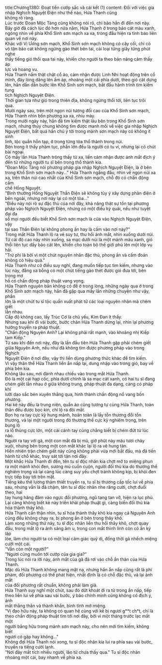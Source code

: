 title:Chương1380: Đoạt tiền cướp sắc và cái kết (1)
content:
Đối với việc gia nhập Nghịch Nguyệt Điện như thế nào, Hứa Thanh cũng<br>không rõ ràng.<br>Lúc trước Đoan Mộc Tàng cũng không nói rõ, chỉ bảo hắn đi đến nơi này.<br>Bây giờ đã cách lúc đó hơn nửa năm, Hứa Thanh ở trong bão cát màu xanh,<br>ngóng nhìn về phía Khổ Sinh sơn mạch xa xa, trong đầu hiện ra tình báo liên<br>quan về nơi này.<br>Khác với Vị Ương sơn mạch, Khổ Sinh sơn mạch không có cây cối, chỉ có<br>vô tận bão cát không ngừng gào thét bên tai, cái loại từng giây từng phút nghe<br>thấy tiếng gió thổi qua tai này, khiến cho người ta theo bản năng cảm thấy áp<br>lực và hoang vu.<br>Hứa Thanh nắm thật chặt cổ áo, cảm nhận được Linh Nhi hoạt động trên cổ<br>mình, đáy lòng dâng lên ấm áp, nhoáng một cái phía dưới, theo gió cát dựng<br>lên, hắn dần dần bước lên Khổ Sinh sơn mạch, bắt đầu hành trình tìm kiếm tung<br>tích Nghịch Nguyệt Điện.<br>Thời gian tựa như gió trong thiên địa, không ngừng thổi tới, liên tục trôi<br>qua.<br>Mười ngày sau, trên một ngọn núi tương đối cao của Khổ Sinh sơn mạch,<br>Hứa Thanh nhìn bốn phương xa xa, nhíu mày.<br>Trong mười ngày này, hắn đã tìm kiếm thật lâu bên trong Khổ Sinh sơn<br>mạch, nhưng thủy chung không tìm được manh mối về việc gia nhập Nghịch<br>Nguyệt Điện, bất quá hắn chú ý tới trong mảnh sơn mạch này có không ít sinh<br>linh, tộc quần hỗn tạp, ở trong từng tòa thổ thành trong núi.<br>Bên trong ít thấy phàm tục, phần lớn đều là người có tu vi, nhưng lại có chút<br>bài ngoại.<br>Có mấy lần Hứa Thanh trông thấy từ xa, liền cảm nhận được ánh mắt địch ý<br>đến từ những người tu sĩ bên trong thổ thành kia.<br>"Đoan Mộc Tàng nói phương pháp gia nhập Nghịch Nguyệt Điện, là ở bên<br>trong Khổ Sinh sơn mạch này..." Hứa Thanh ngẩng đầu, nhìn về ngọn núi xa<br>xa, trên thân núi cao nhất của Khổ Sinh sơn mạch, chỗ đó có chấn động cấm<br>chế Hồng Nguyệt.<br>"Bình thường Hồng Nguyệt Thần Điện sẽ không tùy ý xây dựng phân điện ở<br>bên ngoài, nhưng nơi này lại có một tòa..."<br>"Điều này nói rõ sự đặc thù của nơi đây, khả năng thật sự tồn tại phương<br>pháp vào Nghịch Nguyệt Điện, nhưng có một điều kỳ quái, nếu như tuyệt đại đa<br>số mọi người đều biết Khổ Sinh sơn mạch là cửa vào Nghịch Nguyệt Điện, vậy<br>tại sao Thần Điện lại không phong ấn hay là cấm vào nơi này?"<br>Trong mắt Hứa Thanh lộ ra vẻ suy tư, thu hồi ánh mắt, nhìn xuống dưới núi.<br>Từ cái độ cao này nhìn xuống, sa mạc dưới núi là một mảnh màu xanh, gió<br>thổi liên tục dấy bão cát lên, khiến cho toàn bộ thế giới phủ lên một lớp vụ hải.<br>"Trừ phi là bởi vì một chút nguyên nhân đặc thù, phong ấn và cấm đoán<br>không có hiệu quả."<br>Hứa Thanh như có điều suy nghĩ, đang muốn tiếp tục tìm kiếm, nhưng vào<br>lúc này, đằng xa bỗng có một chút tiếng gào thét được gió đưa tới, bên trong mơ<br>hồ có chấn động pháp thuật vang vọng.<br>Hứa Thanh nguyên bản không có để ở trong lòng, những ngày qua ở trong<br>Khổ Sinh sơn mạch này, hắn đã gặp qua mấy lần những chuyện như vậy, phần<br>lớn là một chút tu sĩ tộc quần xuất phát từ các loại nguyên nhân mà chém giết<br>lẫn nhau.<br>Cấp độ không cao, lấy Trúc Cơ là chủ yếu, Kim Đan ít thấy.<br>Nhưng sau khi đi vài bước, bước chân Hứa Thanh dừng lại, nhìn lại phương<br>hướng truyền ra pháp thuật.<br>"Chấn động Nguyên Anh? Lại không phải rất mạnh, vào khoảng nhị Kiếp<br>tam Kiếp."<br>Từ sau khi đến nơi này, đây là lần đầu tiên Hứa Thanh gặp phải chém giết<br>giữa Nguyên Anh, nếu như đã không tìm được phương pháp vào trong Nghịch<br>Nguyệt Điện ở nơi đây, vậy thì liền dùng phương thức khác để tìm kiếm.<br>Vì vậy thân thể Hứa Thanh liền ẩn nấp lại, dung nhập vào trong gió, bay về<br>phía bên kia.<br>Không lâu sau, nơi đánh nhau chiếu vào trong mắt Hứa Thanh.<br>Đó là một cái hạp cốc, phía dưới chính là sa mạc cát xanh, có hai tu sĩ đang<br>chém giết lẫn nhau ở giữa không trung, pháp thuật đa dạng, càng có pháp khí<br>lưỡi dao sắc bén xuyên thẳng qua, hình thành chấn động nổ vang bốn phương.<br>Hai kẻ này đều là trung niên, quần áo cũng tương tự cùng Hứa Thanh, toàn<br>thân đều được bọc kín, chỉ lộ ra đôi mắt.<br>Bọn họ ra tay cực kỳ hung mãnh, hoàn toàn là lấy tổn thương đổi tổn<br>thương, vả lại một người trong đó thương thế cực kỳ nghiêm trọng, trên bụng lộ<br>ra lỗ thủng cực lớn, một cái cánh tay cũng chẳng biết bị chém đứt từ lúc nào.<br>Người ra tay với gã, một con mắt đã bị mù, giờ phút này máu tươi chảy<br>xuôi, nhưng bên trong một con mắt khác lại lộ ra vẻ hung tàn.<br>Hiển nhiên trận chém giết này cũng không phải vừa mới bắt đầu, mà đã tiến<br>hành từ chỗ khác, truy sát tới tận nơi đây.<br>Một khắc Hứa Thanh đi đến, tên tu sĩ độc nhãn kia chợt mở to miệng phun<br>ra một mảnh khói đen, sương mù cuồn cuộn, người đối thủ kia do thương thế<br>nghiêm trọng vả lại càng lúc càng suy yếu chợt tránh không kịp, bị khói đen<br>trực tiếp bay tới trên mặt.<br>Tiếng kêu thê lương thảm thiết truyền ra, tu sĩ bị thương cấp tốc lui về phía<br>sau, nhưng vẫn là đã chậm, tên tu sĩ độc nhãn nhe răng cười, chợt đuổi theo, hai<br>tay hung hăng đâm vào ngực đối phương, ngũ tạng tan vỡ, hiện ra lục phủ.<br>Lại càng không biết kẻ này triển khải pháp thuật gì, càng biến đối thủ kia<br>hóa thành thây khô.<br>Hứa Thanh cẩn thận nhìn, tu sĩ hóa thành thây khô kia ngay cả Nguyên Anh<br>cũng đều không chạy ra, bị phong ấn ở bên trong thây khô.<br>Làm xong những thứ này, tu sĩ độc nhãn liền thu hồi thây khô, chợt quay<br>đầu, trong mắt lộ ra ánh sáng âm u, trong con mắt thình lình còn có ấn ký lập<br>lòe, làm cho người ta có một loại cảm giác quỷ dị, đồng thời gã nhếch miệng<br>cười một cái.<br>"Vẫn còn một người?"<br>"Ngươi cũng muốn tới cướp của gia gia?"<br>Trong lúc nói ra lời này, ánh mắt của gã đã rơi vào chỗ ẩn thân của Hứa<br>Thanh.<br>Mặc dù Hứa Thanh không mang mặt nạ, nhưng hắn ẩn nấp cũng rất là phi<br>phàm, đối phương có thể phát hiện, nhất định là có chỗ đặc thù, vả lại ánh mắt<br>của đối phương rất chuẩn, không phải làm giả.<br>Hứa Thanh suy nghĩ một chút, sau đó dứt khoát đi ra từ trong ẩn nấp, tiếp<br>theo liền lui về phía sau vài bước, ý bảo chính mình cũng không có địch ý, ánh<br>mắt thẳng thắn và thành khẩn, bình tĩnh mở miệng.<br>"Vị đạo hữu này, ta không có quan hệ cùng với kẻ bị ngươi g**t ch*t, chỉ là<br>theo chấn động pháp thuật tìm tới nơi đây, bởi vì một tháng trước lạc mất một<br>người bằng hữu trong mảnh sơn mạch này, cho nên mới tìm kiếm, không biết<br>ngươi có gặp hay không..."<br>Không đợi Hứa Thanh nói xong, tu sĩ độc nhãn kia lui ra phía sau vài bước,<br>truyền ra tiếng cười lạnh.<br>"Nơi đây mất tích nhiều người, lão tử chưa thấy qua." Tu sĩ độc nhãn<br>nhoáng một cái, bay nhanh về phía xa.